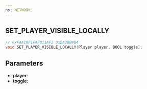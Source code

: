 ```yaml
---
ns: NETWORK
---
```

## SET_PLAYER_VISIBLE_LOCALLY

```c
// 0xFAA10F1FAFB11AF2 0xBA2BB4B4
void SET_PLAYER_VISIBLE_LOCALLY(Player player, BOOL toggle);
```

## Parameters
* **player**:
* **toggle**:

